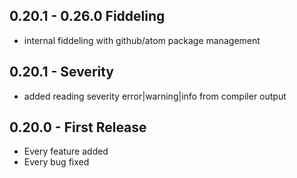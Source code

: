 ## 0.20.1 - 0.26.0 Fiddeling
* internal fiddeling with github/atom package management

## 0.20.1 - Severity
* added reading severity error|warning|info from compiler output

## 0.20.0 - First Release
* Every feature added
* Every bug fixed
